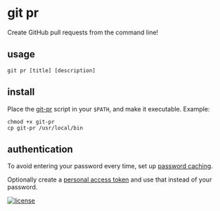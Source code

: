 # git pr 

Create GitHub pull requests from the command line!

## usage
```
git pr [title] [description]
```

## install

Place the [git-pr](https://github.com/mathiasvr/git-pr/blob/master/git-pr) script in your `$PATH`, and make it executable. Example:
```
chmod +x git-pr
cp git-pr /usr/local/bin
```

## authentication

To avoid entering your password every time, set up [password caching](https://help.github.com/articles/caching-your-github-password-in-git/).

Optionally create a [personal access token](https://github.com/settings/tokens
) and use that instead of your password.


[![license](http://img.shields.io/:license-MIT-blue.svg?style=flat-square)](http://mvr.mit-license.org)
